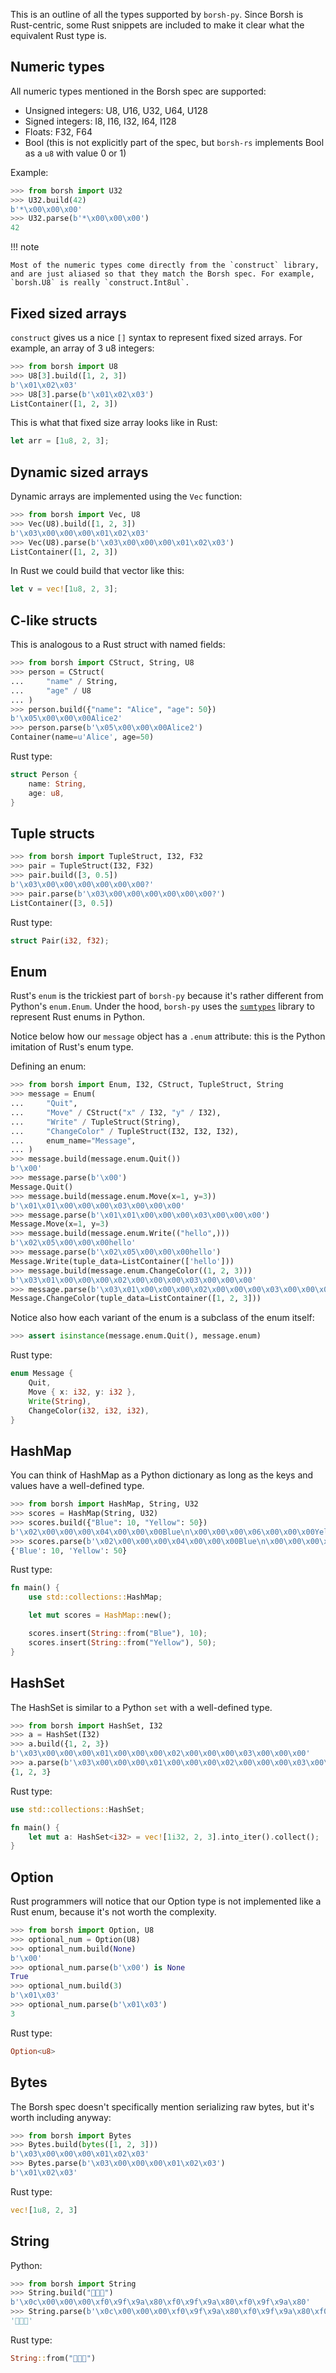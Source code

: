 This is an outline of all the types supported by `borsh-py`. Since Borsh is Rust-centric, some Rust snippets are included to make it clear what the equivalent Rust type is.

## Numeric types

All numeric types mentioned in the Borsh spec are supported:

- Unsigned integers: U8, U16, U32, U64, U128
- Signed integers: I8, I16, I32, I64, I128
- Floats: F32, F64
- Bool (this is not explicitly part of the spec, but `borsh-rs` implements Bool as a `u8` with value 0 or 1)

Example:

```python
>>> from borsh import U32
>>> U32.build(42)
b'*\x00\x00\x00'
>>> U32.parse(b'*\x00\x00\x00')
42

```


!!! note

    Most of the numeric types come directly from the `construct` library, and are just aliased so that they match the Borsh spec. For example, `borsh.U8` is really `construct.Int8ul`.

## Fixed sized arrays

`construct` gives us a nice `[]` syntax to represent fixed sized arrays. For example, an array of 3 u8 integers:

```python
>>> from borsh import U8
>>> U8[3].build([1, 2, 3])
b'\x01\x02\x03'
>>> U8[3].parse(b'\x01\x02\x03')
ListContainer([1, 2, 3])

```

This is what that fixed size array looks like in Rust:

```rust
let arr = [1u8, 2, 3];

```

## Dynamic sized arrays

Dynamic arrays are implemented using the `Vec` function:

```python
>>> from borsh import Vec, U8
>>> Vec(U8).build([1, 2, 3])
b'\x03\x00\x00\x00\x01\x02\x03'
>>> Vec(U8).parse(b'\x03\x00\x00\x00\x01\x02\x03')
ListContainer([1, 2, 3])

```

In Rust we could build that vector like this:

```rust
let v = vec![1u8, 2, 3];

```

## C-like structs

This is analogous to a Rust struct with named fields:

```python
>>> from borsh import CStruct, String, U8
>>> person = CStruct(
...     "name" / String,
...     "age" / U8
... )
>>> person.build({"name": "Alice", "age": 50})
b'\x05\x00\x00\x00Alice2'
>>> person.parse(b'\x05\x00\x00\x00Alice2')
Container(name=u'Alice', age=50)

```
Rust type:
```rust
struct Person {
    name: String,
    age: u8,
}

```

## Tuple structs
```python
>>> from borsh import TupleStruct, I32, F32
>>> pair = TupleStruct(I32, F32)
>>> pair.build([3, 0.5])
b'\x03\x00\x00\x00\x00\x00\x00?'
>>> pair.parse(b'\x03\x00\x00\x00\x00\x00\x00?')
ListContainer([3, 0.5])

```
Rust type:
```rust
struct Pair(i32, f32);

```


## Enum

Rust's `enum` is the trickiest part of `borsh-py` because it's rather different from Python's `enum.Enum`. Under the hood, `borsh-py` uses the [`sumtypes`](https://sumtypes.readthedocs.io/en/latest/) library to represent Rust enums in Python.

Notice below how our `message` object has a `.enum` attribute: this is the Python imitation of Rust's enum type.

Defining an enum:

```python
>>> from borsh import Enum, I32, CStruct, TupleStruct, String
>>> message = Enum(
...     "Quit",
...     "Move" / CStruct("x" / I32, "y" / I32),
...     "Write" / TupleStruct(String),
...     "ChangeColor" / TupleStruct(I32, I32, I32),
...     enum_name="Message",
... )
>>> message.build(message.enum.Quit())
b'\x00'
>>> message.parse(b'\x00')
Message.Quit()
>>> message.build(message.enum.Move(x=1, y=3))
b'\x01\x01\x00\x00\x00\x03\x00\x00\x00'
>>> message.parse(b'\x01\x01\x00\x00\x00\x03\x00\x00\x00')
Message.Move(x=1, y=3)
>>> message.build(message.enum.Write(("hello",)))
b'\x02\x05\x00\x00\x00hello'
>>> message.parse(b'\x02\x05\x00\x00\x00hello')
Message.Write(tuple_data=ListContainer(['hello']))
>>> message.build(message.enum.ChangeColor((1, 2, 3)))
b'\x03\x01\x00\x00\x00\x02\x00\x00\x00\x03\x00\x00\x00'
>>> message.parse(b'\x03\x01\x00\x00\x00\x02\x00\x00\x00\x03\x00\x00\x00')
Message.ChangeColor(tuple_data=ListContainer([1, 2, 3]))

```

Notice also how each variant of the enum is a subclass of the enum itself:

```python
>>> assert isinstance(message.enum.Quit(), message.enum)

```

Rust type:
```rust
enum Message {
    Quit,
    Move { x: i32, y: i32 },
    Write(String),
    ChangeColor(i32, i32, i32),
}
```

## HashMap

You can think of HashMap as a Python dictionary as long as the keys and values have a well-defined type.

```python
>>> from borsh import HashMap, String, U32
>>> scores = HashMap(String, U32)
>>> scores.build({"Blue": 10, "Yellow": 50})
b'\x02\x00\x00\x00\x04\x00\x00\x00Blue\n\x00\x00\x00\x06\x00\x00\x00Yellow2\x00\x00\x00'
>>> scores.parse(b'\x02\x00\x00\x00\x04\x00\x00\x00Blue\n\x00\x00\x00\x06\x00\x00\x00Yellow2\x00\x00\x00')
{'Blue': 10, 'Yellow': 50}

```
Rust type:
```rust
fn main() {
    use std::collections::HashMap;

    let mut scores = HashMap::new();

    scores.insert(String::from("Blue"), 10);
    scores.insert(String::from("Yellow"), 50);
}
```

## HashSet

The HashSet is similar to a Python `set` with a well-defined type.

```python
>>> from borsh import HashSet, I32
>>> a = HashSet(I32)
>>> a.build({1, 2, 3})
b'\x03\x00\x00\x00\x01\x00\x00\x00\x02\x00\x00\x00\x03\x00\x00\x00'
>>> a.parse(b'\x03\x00\x00\x00\x01\x00\x00\x00\x02\x00\x00\x00\x03\x00\x00\x00')
{1, 2, 3}

```
Rust type:
```rust
use std::collections::HashSet;

fn main() {
    let mut a: HashSet<i32> = vec![1i32, 2, 3].into_iter().collect();
}

```

## Option

Rust programmers will notice that our Option type is not implemented like a Rust enum, because it's not worth the complexity.

```python
>>> from borsh import Option, U8
>>> optional_num = Option(U8)
>>> optional_num.build(None)
b'\x00'
>>> optional_num.parse(b'\x00') is None
True
>>> optional_num.build(3)
b'\x01\x03'
>>> optional_num.parse(b'\x01\x03')
3

```
Rust type:
```rust
Option<u8>
```

## Bytes

The Borsh spec doesn't specifically mention serializing raw bytes, but it's worth including anyway:

```python
>>> from borsh import Bytes
>>> Bytes.build(bytes([1, 2, 3]))
b'\x03\x00\x00\x00\x01\x02\x03'
>>> Bytes.parse(b'\x03\x00\x00\x00\x01\x02\x03')
b'\x01\x02\x03'

```
Rust type:
```rust
vec![1u8, 2, 3]

```

## String

Python:

```python
>>> from borsh import String
>>> String.build("🚀🚀🚀")
b'\x0c\x00\x00\x00\xf0\x9f\x9a\x80\xf0\x9f\x9a\x80\xf0\x9f\x9a\x80'
>>> String.parse(b'\x0c\x00\x00\x00\xf0\x9f\x9a\x80\xf0\x9f\x9a\x80\xf0\x9f\x9a\x80')
'🚀🚀🚀'

```

Rust type:

```rust
String::from("🚀🚀🚀")

```


